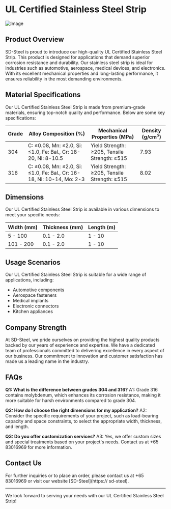 # UL Certified Stainless Steel Strip

![Image](https://github.com/user-attachments/assets/2567258e-e124-4816-932d-1809bd27ef0b)

## Product Overview

SD-Steel is proud to introduce our high-quality UL Certified Stainless Steel Strip. This product is designed for applications that demand superior corrosion resistance and durability. Our stainless steel strip is ideal for industries such as automotive, aerospace, medical devices, and electronics. With its excellent mechanical properties and long-lasting performance, it ensures reliability in the most demanding environments.

## Material Specifications

Our UL Certified Stainless Steel Strip is made from premium-grade materials, ensuring top-notch quality and performance. Below are some key specifications:

| Grade         | Alloy Composition (%) | Mechanical Properties (MPa) | Density (g/cm³) |
|---------------|-----------------------|-----------------------------|-----------------|
| 304           | C: ≤0.08, Mn: ≤2.0, Si: ≤1.0, Fe: Bal., Cr: 18-20, Ni: 8-10.5 | Yield Strength: ≥205, Tensile Strength: ≥515 | 7.93            |
| 316           | C: ≤0.08, Mn: ≤2.0, Si: ≤1.0, Fe: Bal., Cr: 16-18, Ni: 10-14, Mo: 2-3 | Yield Strength: ≥205, Tensile Strength: ≥515 | 8.02            |

## Dimensions

Our UL Certified Stainless Steel Strip is available in various dimensions to meet your specific needs:

| Width (mm) | Thickness (mm) | Length (m) |
|------------|----------------|------------|
| 5 - 100    | 0.1 - 2.0      | 1 - 10     |
| 101 - 200  | 0.1 - 2.0      | 1 - 10     |

## Usage Scenarios

Our UL Certified Stainless Steel Strip is suitable for a wide range of applications, including:
- Automotive components
- Aerospace fasteners
- Medical implants
- Electronic connectors
- Kitchen appliances

## Company Strength

At SD-Steel, we pride ourselves on providing the highest quality products backed by our years of experience and expertise. We have a dedicated team of professionals committed to delivering excellence in every aspect of our business. Our commitment to innovation and customer satisfaction has made us a leading name in the industry.

## FAQs

**Q1: What is the difference between grades 304 and 316?**
A1: Grade 316 contains molybdenum, which enhances its corrosion resistance, making it more suitable for harsh environments compared to grade 304.

**Q2: How do I choose the right dimensions for my application?**
A2: Consider the specific requirements of your project, such as load-bearing capacity and space constraints, to select the appropriate width, thickness, and length.

**Q3: Do you offer customization services?**
A3: Yes, we offer custom sizes and special treatments based on your project's needs. Contact us at +65 83016969 for more information.

## Contact Us

For further inquiries or to place an order, please contact us at +65 83016969 or visit our website [SD-Steel](https:// sd-steel).

---

We look forward to serving your needs with our UL Certified Stainless Steel Strip!